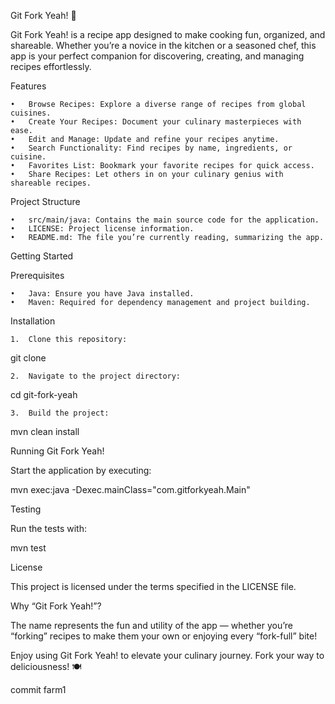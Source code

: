 Git Fork Yeah! 🍴

Git Fork Yeah! is a recipe app designed to make cooking fun, organized, and shareable. Whether you’re a novice in the kitchen or a seasoned chef, this app is your perfect companion for discovering, creating, and managing recipes effortlessly.

Features

	•	Browse Recipes: Explore a diverse range of recipes from global cuisines.
	•	Create Your Recipes: Document your culinary masterpieces with ease.
	•	Edit and Manage: Update and refine your recipes anytime.
	•	Search Functionality: Find recipes by name, ingredients, or cuisine.
	•	Favorites List: Bookmark your favorite recipes for quick access.
	•	Share Recipes: Let others in on your culinary genius with shareable recipes.

Project Structure

	•	src/main/java: Contains the main source code for the application.
	•	LICENSE: Project license information.
	•	README.md: The file you’re currently reading, summarizing the app.

Getting Started

Prerequisites

	•	Java: Ensure you have Java installed.
	•	Maven: Required for dependency management and project building.

Installation

	1.	Clone this repository:

git clone <repository-url>


	2.	Navigate to the project directory:

cd git-fork-yeah


	3.	Build the project:

mvn clean install

Running Git Fork Yeah!

Start the application by executing:

mvn exec:java -Dexec.mainClass="com.gitforkyeah.Main"

Testing

Run the tests with:

mvn test

License

This project is licensed under the terms specified in the LICENSE file.

Why “Git Fork Yeah!”?

The name represents the fun and utility of the app — whether you’re “forking” recipes to make them your own or enjoying every “fork-full” bite!

Enjoy using Git Fork Yeah! to elevate your culinary journey. Fork your way to deliciousness! 🍽️

commit farm1
